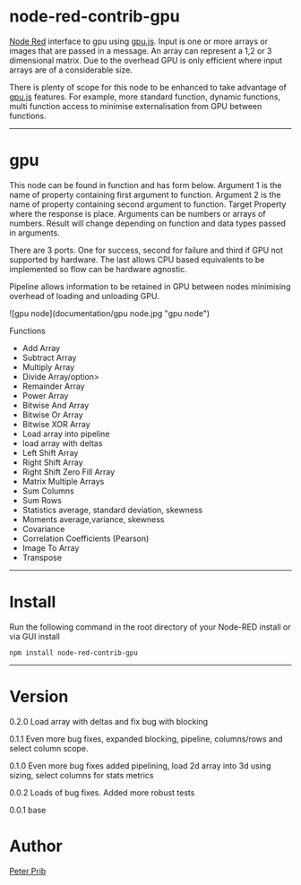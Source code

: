 # node-red-contrib-gpu

[Node Red][1] interface to gpu using [gpu.js][4].
Input is one or more arrays or images that are passed in a message.
An array can represent a 1,2 or 3 dimensional matrix.
Due to the overhead GPU is only efficient where input arrays are of a considerable size.

There is plenty of scope for this node to be enhanced to take advantage of [gpu.js][4] features.
For example, more standard function, dynamic functions, multi function access to minimise externalisation from GPU between functions.

------------------------------------------------------------

# gpu

This node can be found in function and has form below.
Argument 1 is the name of property containing first argument to function.
Argument 2 is the name of property containing second argument to function.
Target Property where the response is place.
Arguments can be numbers or arrays of numbers.
Result will change depending on function and data types passed in arguments.

There are 3 ports. One for success, second for failure and third if GPU not supported by hardware.
The last allows CPU based equivalents to be implemented so flow can be hardware agnostic.

Pipeline allows information to be retained in GPU between nodes minimising overhead of loading and unloading GPU.

![gpu node](documentation/gpu node.jpg "gpu node") 

Functions
* Add Array
* Subtract Array
* Multiply Array
* Divide Array/option>
* Remainder Array
* Power Array
* Bitwise And Array
* Bitwise Or Array
* Bitwise XOR Array
* Load array into pipeline
* load array with deltas
* Left Shift Array
* Right Shift Array
* Right Shift Zero Fill Array
* Matrix Multiple Arrays
* Sum Columns
* Sum Rows
* Statistics average, standard deviation, skewness
* Moments average,variance, skewness
* Covariance 
* Correlation Coefficients (Pearson)
* Image To Array
* Transpose

------------------------------------------------------------

# Install

Run the following command in the root directory of your Node-RED install or via GUI install

	npm install node-red-contrib-gpu

------------------------------------------------------------

# Version

0.2.0 Load array with deltas and fix bug with blocking

0.1.1 Even more bug fixes, expanded blocking, pipeline, columns/rows and select column scope.

0.1.0 Even more bug fixes added pipelining, load 2d array into 3d using sizing, select columns for stats metrics

0.0.2 Loads of bug fixes. Added more robust tests

0.0.1 base

# Author

[Peter Prib][3]

[1]: http://nodered.org "node-red home page"

[2]: https://www.npmjs.com/package/node-red-contrib-gpu "source code"

[3]: https://github.com/peterprib "base github"

[4]: https://github.com/gpujs/gpu.js "gpu.js"